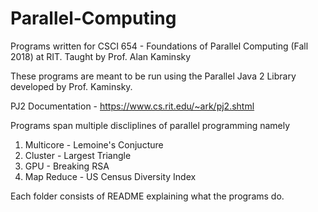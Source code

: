 # Parallel-Computing
Programs written for CSCI 654 - Foundations of Parallel Computing (Fall 2018) at RIT. Taught by Prof. Alan Kaminsky

These programs are meant to be run using the Parallel Java 2 Library developed by Prof. Kaminsky.

PJ2 Documentation - https://www.cs.rit.edu/~ark/pj2.shtml

Programs span multiple discliplines of parallel programming namely
1) Multicore - Lemoine's Conjucture
2) Cluster - Largest Triangle
3) GPU - Breaking RSA
4) Map Reduce - US Census Diversity Index

Each folder consists of README explaining what the programs do.
